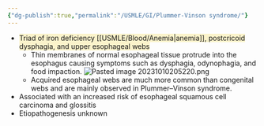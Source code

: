 ```yaml
---
{"dg-publish":true,"permalink":"/USMLE/GI/Plummer-Vinson syndrome/"}
---
```



- <span style="background:rgba(240, 200, 0, 0.2)">Triad of iron deficiency [[USMLE/Blood/Anemia\|anemia]], postcricoid dysphagia, and upper esophageal webs</span>
	- Thin membranes of normal esophageal tissue protrude into the esophagus causing symptoms such as dysphagia, odynophagia, and food impaction. ![Pasted image 20231010205220.png](/img/user/appendix/Pasted%20image%2020231010205220.png)
	- Acquired esophageal webs are much more common than congenital webs and are mainly observed in Plummer–Vinson syndrome.
- Associated with an increased risk of esophageal squamous cell carcinoma and glossitis
- Etiopathogenesis unknown
